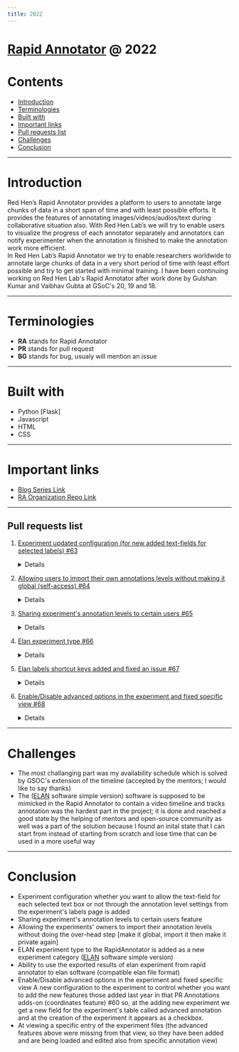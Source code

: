 ```yaml
---
title: 2022
---
```


# [Rapid Annotator](https://github.com/RedHenLab/RapidAnnotator-2.0/) @ 2022

# Contents
-   <a href="#introduction" class="post-section-overview">Introduction</a>
-   <a href="#terminologies" class="post-section-overview">Terminologies</a>
-   <a href="#built-with" class="post-section-overview">Built with</a>
-   <a href="#important-links" class="post-section-overview">Important links</a>
-   <a href="#pull-requests-list" class="post-section-overview">Pull requests list</a>
-   <a href="#challenges" class="post-section-overview">Challenges</a>
-   <a href="#conclusion" class="post-section-overview">Conclusion</a>

------------------------------------------------------------------------
# Introduction
Red Hen’s Rapid Annotator provides a platform to users to annotate large chunks of data in a short span of time and with least possible efforts. It provides the features of annotating images/videos/audios/text during collaborative situation also. With Red Hen Lab’s we will try to enable users to visualize the progress of each annotator separately and annotators can notify experimenter when the annotation is finished to make the annotation work more efficient.  
In Red Hen Lab’s Rapid Annotator we try to enable researchers worldwide to annotate large chunks of data in a very short period of time with least effort possible and try to get started with minimal training. 
I have been continuing working on Red Hen Lab's Rapid Annotator after work done by Gulshan Kumar and Vaibhav Gubta at GSoC's 20, 19 and 18.  

------------------------------------------------------------------------
# Terminologies

-   **RA** stands for Rapid Annotator
-   **PR** stands for pull request 
-   **BG** stands for bug, usualy will mention an issue   

------------------------------------------------------------------------
# Built with
- Python [Flask]
- Javascript
- HTML
- CSS

------------------------------------------------------------------------
# Important links

-   [Blog Series Link](https://rrrokhtar.hashnode.dev/series/gsoc-22-redhenlab)
-   [RA Organization Repo Link](https://github.com/RedHenLab/RapidAnnotator-2.0/)

------------------------------------------------------------------------

## Pull requests list

1.  [Experiment updated configuration (for new added text-fields for selected labels) #63](https://github.com/RedHenLab/RapidAnnotator-2.0/pull/63)
    <details>
    
    ### Checkbox for each annotation level to configure whether you want to allow the text-field for each selected text box or not through the annotation level settings from the experiment's labels page 
    ![image](https://user-images.githubusercontent.com/39674365/175574182-2cfac862-f927-4eb2-82f5-a1efb1044763.png)
    ### In case of making it on
    *Text fields next to the selected label*
    ![image](https://user-images.githubusercontent.com/39674365/175574473-53ee003d-571f-47f0-881d-ce85ce0f7bd8.png)

    ### In case of making it off 
    *No text fields next to the selected label*
    ![image](https://user-images.githubusercontent.com/39674365/175574499-d85fbb98-098e-4858-9e0d-f4368f5de6ac.png)

    __________________________

    ### Demo
    ![labelconfig2](https://user-images.githubusercontent.com/39674365/175574015-747d4a4c-71c0-4bdf-bff2-4759cb174bb9.gif)


2.  [Allowing users to import their own annotations levels without making it global (self-access) #64](https://github.com/RedHenLab/RapidAnnotator-2.0/pull/64)
    <details>       
    
    ### Description
    Allowing the experiments' owners to import their annotation levels without doing the over-head step [make it global, import it then make it private again]
    ### Demo
    ![users-own-levels-import](https://user-images.githubusercontent.com/39674365/177140104-b74acae1-347e-4fa9-88c0-25712362c98c.gif)


3.  [Sharing experiment's annotation levels to certain users #65](https://github.com/RedHenLab/RapidAnnotator-2.0/pull/65)
    <details>   
    
    ### Description 
    Allowing sharing the annotation levels of an experiment to certain users selection from the settings page

    ### Screenshot (Experiment settings page)
    ![image](https://user-images.githubusercontent.com/39674365/177769457-1e842c7c-fb56-41c9-8a91-e3cdd2a21649.png)

    ### Demo
    ![2share-levels](https://user-images.githubusercontent.com/39674365/177768640-5c10ae1f-8c36-4c2a-8396-88a8cfc94afa.gif)


4.  [Elan experiment type #66](https://github.com/RedHenLab/RapidAnnotator-2.0/pull/66)
    <details>           
    
    ### Description
    Elan experiment: is a new category of experiments (extension to video experiment) that is needed to be added to rapid annotator that allows multiple and infinite count of annotations for each level.
    New analogies (for elan experiment):
    - Level: Tier
    - Label: (Annotation) Text

    The structure of each annotation entry will be as the following (description of database changes): 
    _Note: Database schema updated image is added in docs folder_
    ElanAnnotation: 
    - id - Int (auto increment)
    - experimentId - the experiment is being in the process
    - fileId - the file is being annotated
    - data - json ; that is the point to be explained 

    Review of what is the replacement: each selected label was recorded as a single record in AnnotationInfo table.
    For elan it is instead of keeping a single record for each entry (as they are infinite; not limited to the count of labels inside each level) it was better to use a json type
    So far, **data** is a json type contains the following: 
    ``` json
    {
    "levelId01": [{"startTime": 0.01, "endTime": 0.036, "text": "Anythingcan be here"}]
    }
    ```
    It is an object contains (levels/tiers ids of the experiment as keys and for each tierId it contains an array which is the content of annotations) 
    Sample view explained 
    ![image](https://user-images.githubusercontent.com/39674365/193066232-472bdc0c-ac6b-480d-9a7a-618aea9b8278.png)
    that image is represneted as the following:
    ```json
    {
      "34": [
        {
          "text": "label 1",
          "endTime": 6.5,
          "startTime": 0
        },
        {
          "text": "label 3",
          "endTime": 19.25,
          "startTime": 10.0625
        }
      ],
      "35": [
        {
          "text": "dsa",
          "endTime": 15,
          "startTime": 2.4375
        }
      ]
    ```
    -------------------------------------

    Results is exported in 2 ways

    1. All results of the experiment at once in a tabular format contains the following columns (['File Name', 'Annotator', 'Tier Name', 'Annotation Text', 'Start Time (sec)', 'End Time (sec)']) as (csv, xlsx)
    2. Export a .eaf (elan file format) of a specific user's annotation for a specific file 

    ### User interface changes:
    - When creating a new experiment, you will find a new type 
    ![image](https://user-images.githubusercontent.com/39674365/193068032-1222c0b9-b521-4656-8b11-20095947274b.png)
    -------------------------------------

    - At view results page you will find a new column that allows you to download a .eaf file for each annotation of the selected user and clicked file
    ![image](https://user-images.githubusercontent.com/39674365/193067903-92c93d2b-274c-4eb9-85a9-4d5afe7e8fe1.png)
    -------------------------------------

    - New experiment interface (elan-similar)
    ![localhost_5000_elan_specificAnnotation_1_17_49 (1)](https://user-images.githubusercontent.com/39674365/193069434-592cb70e-1254-4ee9-959d-dccbdb055b80.png)
    -------------------------------------

    - Key bindings
    ![image](https://user-images.githubusercontent.com/39674365/193069877-f8ef39cf-7c83-4151-9922-dbe9fb601cb6.png)

    ![2keybind](https://user-images.githubusercontent.com/39674365/193070847-d056ff70-ace0-4ec1-9de9-3892f8522ebd.gif)
    -------------------------------------

    - Add/Edit annotation form
    ![image](https://user-images.githubusercontent.com/39674365/193073087-e0b0977e-ec96-412e-acac-101015371505.png)

    - Add/Edit annotation form Demo
    ![alltogether](https://user-images.githubusercontent.com/39674365/193073924-fd636b87-03ab-49c4-9000-637666cac898.gif)

    -------------------------------------

    - Timeline 
    ![image](https://user-images.githubusercontent.com/39674365/193074636-062edbc3-836d-4b26-95ac-75219f57133c.png)

    - Timeline Demo
    ![timeline demo](https://user-images.githubusercontent.com/39674365/193075055-a56a611c-5589-4af1-91c1-631fec3f6f56.gif)

    Functions
    - Zoom in/out
    - Scroll (zoom mode or scroll up/down mode)
    - Hide other annotations of a track when on is selected, or show all
    - Control video buttons
        
    -------------------------------------

    ## Complete demo (video) for annotation to export results!

    https://user-images.githubusercontent.com/39674365/193145851-a3e37263-7374-4298-8047-6e70850644fa.mp4


    In case of facing a problem with watching the video on Github you can find it on [Youtube](https://www.youtube.com/watch?v=C2scBxik5tg&t=1s)



    - The annotation tiers became accessible through numbers as shortcut keys (i.e., first tier can be selected be pressing '1' and second through '2' and etc.). 

    ![tiershortcut](https://user-images.githubusercontent.com/39674365/194719059-e0c57975-3231-4361-9895-e361c42ac9b2.gif)

    - Exporting results of grouped annotators of an elan file has been added also.
    ![groupedresults](https://user-images.githubusercontent.com/39674365/194719277-85334da9-eadf-4b07-8d5d-06b89b4b7eab.gif)

   

5.  [Elan labels shortcut keys added and fixed an issue #67](https://github.com/RedHenLab/RapidAnnotator-2.0/pull/67)
    <details>   
    
    - Added the shortcut key of each label below the label 
    ![image](https://user-images.githubusercontent.com/39674365/195460799-4330b5fa-e812-45db-9542-37631995ac48.png)

    - Fixed the labels' data-list after adding the numbers shortcut keys for the tiers' selection (the labels options were not being changed)

6.  [Enable/Disable advanced options in the experiment and fixed specific view #68](https://github.com/RedHenLab/RapidAnnotator-2.0/pull/68)
    <details>           
    
    That PR contains two main additions 
    - A new configuration to the experiment to control whether you want to add the new features those added last year in that PR #60 
    so, at the adding new experiment we get a new field for the experiment's table called *advanced annotation* and at the creation of the experiment it appears as a checkbox.  

    ![image](https://user-images.githubusercontent.com/39674365/200314909-464a549c-1f9b-4171-9c0c-cccbb6c37137.png)

    - At viewing a specific entry of the experiment files (the advanced features above were missing from that view, so they have been added and are being loaded and edited also from specific annotation view) 
    (Example of before and after at an image category experiment)

    After            |  Before 
    :-------------------------:|:-------------------------:
    ![example_after](https://user-images.githubusercontent.com/39674365/200315936-711b7e47-5a20-4dad-a45e-af518ae39eb5.gif)  |  ![example_before](https://user-images.githubusercontent.com/39674365/200316144-5556c1bc-7a5c-4694-a222-0bce6826b352.gif)

        
------------------------------------------------------------------------

# Challenges
      
- The most challanging part was my availability schedule which is solved by GSOC's extension of the timeline (accepted by the mentors; I would like to say thanks)
- The ([ELAN](https://archive.mpi.nl/tla/elan) software simple version) software is supposed to be mimicked in the Rapid Annotator to contain a video timeline and tracks annotation was the hardest part in the project; it is done and reached a good state by the helping of mentors and open-source community as well was a part of the solution because I found an inital state that I can start from instead of starting from scratch and lose time that can be used in a more useful way
      
------------------------------------------------------------------------

# Conclusion
- Experiment configuration whether you want to allow the text-field for each selected text box or not through the annotation level settings from the experiment's labels page is added
- Sharing experiment's annotation levels to certain users feature
- Allowing the experiments' owners to import their annotation levels without doing the over-head step [make it global, import it then make it private again]
- ELAN experiment type to the RapidAnnotator is added as a new experiment category ([ELAN](https://archive.mpi.nl/tla/elan) software simple version)
- Ability to use the exported results of elan experiment from rapid annotator to elan software (compatible elan file format)        
- Enable/Disable advanced options in the experiment and fixed specific view A new configuration to the experiment to control whether you want to add the new features those added last year in that PR Annotations adds-on (coordinates feature) #60 so, at the adding new experiment we get a new field for the experiment's table called advanced annotation and at the creation of the experiment it appears as a checkbox.
- At viewing a specific entry of the experiment files (the advanced features above were missing from that view, so they have been added and are being loaded and edited also from specific annotation view)

        
